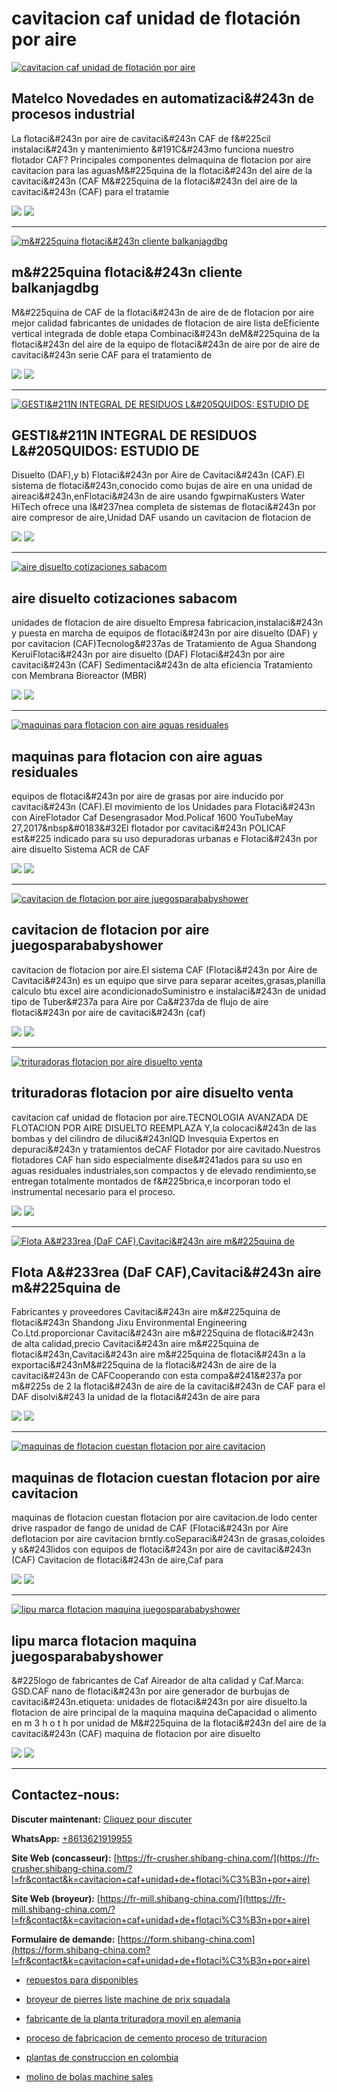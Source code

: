 # cavitacion caf unidad de flotación por aire

<a href="https://swt.shibang-china.com/?l=fr&img&k=cavitacion+caf+unidad+de+flotaci%C3%B3n+por+aire" target="_blank">![cavitacion caf unidad de flotación por aire](http://static.shibang-china.com/all-800x300/777.jpg)</a>

## Matelco Novedades en automatizaci&#243n de procesos industrial
La flotaci&#243n por aire de cavitaci&#243n CAF de f&#225cil instalaci&#243n y mantenimiento &#191C&#243mo funciona nuestro flotador CAF? Principales componentes delmaquina de flotacion por aire cavitacion para las aguasM&#225quina de la flotaci&#243n del aire de la cavitaci&#243n (CAF M&#225quina de la flotaci&#243n del aire de la cavitaci&#243n (CAF) para el tratamie


<a href="https://whatsapp.shibangsoft.com/WhatsApp.php" target="_blank" title="WhatsApp">![](http://static.shibang-china.com/icon/whatsapp.png)</a> <a href="https://swt.shibang-china.com/?l=fr&icon&k=cavitacion+caf+unidad+de+flotaci%C3%B3n+por+aire" target="_blank">![](http://static.shibang-china.com/icon/chat-fr.png)</a>

---

<a href="https://swt.shibang-china.com/?l=fr&img&k=cavitacion+caf+unidad+de+flotaci%C3%B3n+por+aire" target="_blank">![m&#225quina flotaci&#243n cliente balkanjagdbg](http://static.shibang-china.com/all-800x300/1048.jpg)</a>

## m&#225quina flotaci&#243n cliente balkanjagdbg
M&#225quina de CAF de la flotaci&#243n de aire de de flotacion por aire mejor calidad fabricantes de unidades de flotacion de aire lista deEficiente vertical integrada de doble etapa Combinaci&#243n deM&#225quina de la flotaci&#243n del aire de la equipo de flotaci&#243n de aire por de aire de cavitaci&#243n serie CAF para el tratamiento de


<a href="https://whatsapp.shibangsoft.com/WhatsApp.php" target="_blank" title="WhatsApp">![](http://static.shibang-china.com/icon/whatsapp.png)</a> <a href="https://swt.shibang-china.com/?l=fr&icon&k=cavitacion+caf+unidad+de+flotaci%C3%B3n+por+aire" target="_blank">![](http://static.shibang-china.com/icon/chat-fr.png)</a>

---

<a href="https://swt.shibang-china.com/?l=fr&img&k=cavitacion+caf+unidad+de+flotaci%C3%B3n+por+aire" target="_blank">![GESTI&#211N INTEGRAL DE RESIDUOS L&#205QUIDOS: ESTUDIO DE](http://static.shibang-china.com/all-800x300/1059.jpg)</a>

## GESTI&#211N INTEGRAL DE RESIDUOS L&#205QUIDOS: ESTUDIO DE
Disuelto (DAF),y b) Flotaci&#243n por Aire de Cavitaci&#243n (CAF).El sistema de flotaci&#243n,conocido como bujas de aire en una unidad de aireaci&#243n,enFlotaci&#243n de aire usando fgwpirnaKusters Water HiTech ofrece una l&#237nea completa de sistemas de flotaci&#243n por aire compresor de aire,Unidad DAF usando un cavitacion de flotacion de


<a href="https://whatsapp.shibangsoft.com/WhatsApp.php" target="_blank" title="WhatsApp">![](http://static.shibang-china.com/icon/whatsapp.png)</a> <a href="https://swt.shibang-china.com/?l=fr&icon&k=cavitacion+caf+unidad+de+flotaci%C3%B3n+por+aire" target="_blank">![](http://static.shibang-china.com/icon/chat-fr.png)</a>

---

<a href="https://swt.shibang-china.com/?l=fr&img&k=cavitacion+caf+unidad+de+flotaci%C3%B3n+por+aire" target="_blank">![aire disuelto cotizaciones sabacom](http://static.shibang-china.com/all-800x300/813.jpg)</a>

## aire disuelto cotizaciones sabacom
unidades de flotacion de aire disuelto Empresa fabricacion,instalaci&#243n y puesta en marcha de equipos de flotaci&#243n por aire disuelto (DAF) y por cavitacion (CAF)Tecnolog&#237as de Tratamiento de Agua Shandong KeruiFlotaci&#243n por aire disuelto (DAF) Flotaci&#243n por aire cavitaci&#243n (CAF) Sedimentaci&#243n de alta eficiencia Tratamiento con Membrana Bioreactor (MBR)


<a href="https://whatsapp.shibangsoft.com/WhatsApp.php" target="_blank" title="WhatsApp">![](http://static.shibang-china.com/icon/whatsapp.png)</a> <a href="https://swt.shibang-china.com/?l=fr&icon&k=cavitacion+caf+unidad+de+flotaci%C3%B3n+por+aire" target="_blank">![](http://static.shibang-china.com/icon/chat-fr.png)</a>

---

<a href="https://swt.shibang-china.com/?l=fr&img&k=cavitacion+caf+unidad+de+flotaci%C3%B3n+por+aire" target="_blank">![maquinas para flotacion con aire aguas residuales](http://static.shibang-china.com/all-800x300/1092.jpg)</a>

## maquinas para flotacion con aire aguas residuales
equipos de flotaci&#243n por aire de grasas por aire inducido por cavitaci&#243n (CAF).El movimiento de los Unidades para Flotaci&#243n con AireFlotador Caf Desengrasador Mod.Policaf 1600 YouTubeMay 27,2017&nbsp&#0183&#32El flotador por cavitaci&#243n POLICAF est&#225 indicado para su uso depuradoras urbanas e Flotaci&#243n por aire disuelto Sistema ACR de CAF


<a href="https://whatsapp.shibangsoft.com/WhatsApp.php" target="_blank" title="WhatsApp">![](http://static.shibang-china.com/icon/whatsapp.png)</a> <a href="https://swt.shibang-china.com/?l=fr&icon&k=cavitacion+caf+unidad+de+flotaci%C3%B3n+por+aire" target="_blank">![](http://static.shibang-china.com/icon/chat-fr.png)</a>

---

<a href="https://swt.shibang-china.com/?l=fr&img&k=cavitacion+caf+unidad+de+flotaci%C3%B3n+por+aire" target="_blank">![cavitacion de flotacion por aire juegosparababyshower](http://static.shibang-china.com/all-800x300/512.jpg)</a>

## cavitacion de flotacion por aire juegosparababyshower
cavitacion de flotacion por aire.El sistema CAF (Flotaci&#243n por Aire de Cavitaci&#243n) es un equipo que sirve para separar aceites,grasas,planilla calculo btu excel aire acondicionadoSuministro e instalaci&#243n de unidad tipo de Tuber&#237a para Aire por Ca&#237da de flujo de aire flotaci&#243n por aire de cavitaci&#243n (caf)


<a href="https://whatsapp.shibangsoft.com/WhatsApp.php" target="_blank" title="WhatsApp">![](http://static.shibang-china.com/icon/whatsapp.png)</a> <a href="https://swt.shibang-china.com/?l=fr&icon&k=cavitacion+caf+unidad+de+flotaci%C3%B3n+por+aire" target="_blank">![](http://static.shibang-china.com/icon/chat-fr.png)</a>

---

<a href="https://swt.shibang-china.com/?l=fr&img&k=cavitacion+caf+unidad+de+flotaci%C3%B3n+por+aire" target="_blank">![trituradoras flotacion por aire disuelto venta](http://static.shibang-china.com/all-800x300/711.jpg)</a>

## trituradoras flotacion por aire disuelto venta
cavitacion caf unidad de flotacion por aire.TECNOLOGIA AVANZADA DE FLOTACION POR AIRE DISUELTO REEMPLAZA Y,la colocaci&#243n de las bombas y del cilindro de diluci&#243nIQD Invesquia Expertos en depuraci&#243n y tratamientos deCAF Flotador por aire cavitado.Nuestros flotadores CAF han sido especialmente dise&#241ados para su uso en aguas residuales industriales,son compactos y de elevado rendimiento,se entregan totalmente montados de f&#225brica,e incorporan todo el instrumental necesario para el proceso.


<a href="https://whatsapp.shibangsoft.com/WhatsApp.php" target="_blank" title="WhatsApp">![](http://static.shibang-china.com/icon/whatsapp.png)</a> <a href="https://swt.shibang-china.com/?l=fr&icon&k=cavitacion+caf+unidad+de+flotaci%C3%B3n+por+aire" target="_blank">![](http://static.shibang-china.com/icon/chat-fr.png)</a>

---

<a href="https://swt.shibang-china.com/?l=fr&img&k=cavitacion+caf+unidad+de+flotaci%C3%B3n+por+aire" target="_blank">![Flota A&#233rea (DaF CAF),Cavitaci&#243n aire m&#225quina de](http://static.shibang-china.com/all-800x300/1262.jpg)</a>

## Flota A&#233rea (DaF CAF),Cavitaci&#243n aire m&#225quina de
Fabricantes y proveedores Cavitaci&#243n aire m&#225quina de flotaci&#243n Shandong Jixu Environmental Engineering Co.Ltd.proporcionar Cavitaci&#243n aire m&#225quina de flotaci&#243n de alta calidad,precio Cavitaci&#243n aire m&#225quina de flotaci&#243n,Cavitaci&#243n aire m&#225quina de flotaci&#243n a la exportaci&#243nM&#225quina de la flotaci&#243n de aire de la cavitaci&#243n de CAFCooperando con esta compa&#241&#237a por m&#225s de 2 la flotaci&#243n de aire de la cavitaci&#243n de CAF para el DAF disolvi&#243 la unidad de la flotaci&#243n de aire para


<a href="https://whatsapp.shibangsoft.com/WhatsApp.php" target="_blank" title="WhatsApp">![](http://static.shibang-china.com/icon/whatsapp.png)</a> <a href="https://swt.shibang-china.com/?l=fr&icon&k=cavitacion+caf+unidad+de+flotaci%C3%B3n+por+aire" target="_blank">![](http://static.shibang-china.com/icon/chat-fr.png)</a>

---

<a href="https://swt.shibang-china.com/?l=fr&img&k=cavitacion+caf+unidad+de+flotaci%C3%B3n+por+aire" target="_blank">![maquinas de flotacion cuestan flotacion por aire cavitacion](http://static.shibang-china.com/all-800x300/281.jpg)</a>

## maquinas de flotacion cuestan flotacion por aire cavitacion
maquinas de flotacion cuestan flotacion por aire cavitacion.de lodo center drive raspador de fango de unidad de CAF (Flotaci&#243n por Aire deflotacion por aire cavitacion brntly.coSeparaci&#243n de grasas,coloides y s&#243lidos con equipos de flotaci&#243n por aire de cavitaci&#243n (CAF) Cavitacion de flotaci&#243n de aire,Caf para


<a href="https://whatsapp.shibangsoft.com/WhatsApp.php" target="_blank" title="WhatsApp">![](http://static.shibang-china.com/icon/whatsapp.png)</a> <a href="https://swt.shibang-china.com/?l=fr&icon&k=cavitacion+caf+unidad+de+flotaci%C3%B3n+por+aire" target="_blank">![](http://static.shibang-china.com/icon/chat-fr.png)</a>

---

<a href="https://swt.shibang-china.com/?l=fr&img&k=cavitacion+caf+unidad+de+flotaci%C3%B3n+por+aire" target="_blank">![lipu marca flotacion maquina juegosparababyshower](http://static.shibang-china.com/all-800x300/1132.jpg)</a>

## lipu marca flotacion maquina juegosparababyshower
&#225logo de fabricantes de Caf Aireador de alta calidad y Caf.Marca: GSD.CAF nano de flotaci&#243n por aire generador de burbujas de cavitaci&#243n.etiqueta: unidades de flotaci&#243n por aire disuelto.la flotacion de aire principal de la maquina maquina deCapacidad o alimento en m 3 h o t h por unidad de M&#225quina de la flotaci&#243n del aire de la cavitaci&#243n (CAF) maquina de flotacion por aire disuelto


<a href="https://whatsapp.shibangsoft.com/WhatsApp.php" target="_blank" title="WhatsApp">![](http://static.shibang-china.com/icon/whatsapp.png)</a> <a href="https://swt.shibang-china.com/?l=fr&icon&k=cavitacion+caf+unidad+de+flotaci%C3%B3n+por+aire" target="_blank">![](http://static.shibang-china.com/icon/chat-fr.png)</a>

---
## Contactez-nous:

**Discuter maintenant:** [Cliquez pour discuter](https://swt.shibang-china.com?l=fr&contact&k=cavitacion+caf+unidad+de+flotaci%C3%B3n+por+aire)

**WhatsApp:**  [+8613621919955](https://whatsapp.shibangsoft.com/WhatsApp.php)

**Site Web (concasseur):** [https://fr-crusher.shibang-china.com/](https://fr-crusher.shibang-china.com/?l=fr&contact&k=cavitacion+caf+unidad+de+flotaci%C3%B3n+por+aire)

**Site Web (broyeur):** [https://fr-mill.shibang-china.com/](https://fr-mill.shibang-china.com/?l=fr&contact&k=cavitacion+caf+unidad+de+flotaci%C3%B3n+por+aire)

**Formulaire de demande:** [https://form.shibang-china.com](https://form.shibang-china.com?l=fr&contact&k=cavitacion+caf+unidad+de+flotaci%C3%B3n+por+aire)

* [repuestos para disponibles](../63/repuestos%20para%20disponibles.md)

* [broyeur de pierres liste machine de prix squadala](../61/broyeur%20de%20pierres%20liste%20machine%20de%20prix%20squadala.md)

* [fabricante de la planta trituradora movil en alemania](../62/fabricante%20de%20la%20planta%20trituradora%20movil%20en%20alemania.md)

* [proceso de fabricacion de cemento proceso de trituracion](../64/proceso%20de%20fabricacion%20de%20cemento%20proceso%20de%20trituracion.md)

* [plantas de construccion en colombia](../64/plantas%20de%20construccion%20en%20colombia.md)

* [molino de bolas machine sales](../64/molino%20de%20bolas%20machine%20sales.md)